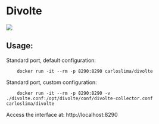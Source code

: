 # Divolte

[![](https://badge.imagelayers.io/carloslima/divolte:latest.svg)](https://imagelayers.io/?images=carloslima/divolte:latest)

## Usage:

Standard port, default configuration:

```
    docker run -it --rm -p 8290:8290 carloslima/divolte
```

Standard port, custom configuration:

```
    docker run -it --rm -p 8290:8290 -v ./divolte.conf:/opt/divolte/conf/divolte-collector.conf carloslima/divolte
```

Access the interface at: http://localhost:8290

